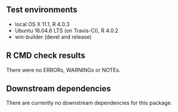 ## Test environments
* local OS X 11.1, R 4.0.3
* Ubuntu 16.04.6 LTS (on Travis-CI), R 4.0.2
* win-builder (devel and release)

## R CMD check results
  There were no ERRORs, WARNINGs or NOTEs.

## Downstream dependencies
  There are currently no downstream dependencies for this package.
